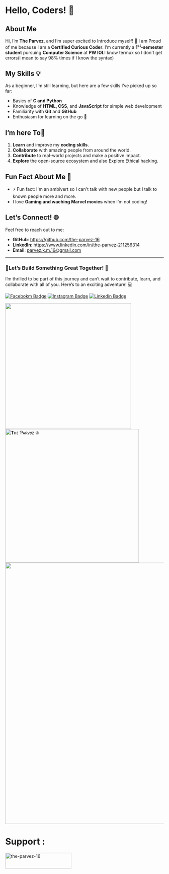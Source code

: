 # Hello, Coders! 👋

## About Me
Hi, I’m **The Parvez**, and I’m super excited to Introduce myself! 🎉
I am Proud of me because I am a **Certified Curious Coder**.
I’m currently a **1<sup>st</sup>-semester student** pursuing **Computer Science** at **PW IOI**.I know termux so I don't get errors(I mean to say 98% times if I know the syntax)

## My Skills 💡
As a beginner, I’m still learning, but here are a few skills I’ve picked up so far:
- Basics of **C and Python**
- Knowledge of **HTML, CSS**, and **JavaScript** for simple web development
- Familiarity with **Git** and **GitHub**
- Enthusiasm for learning on the go 🚀

##  I’m here To🎯

1. **Learn** and improve my **coding skills**.
2. **Collaborate** with amazing people from around the world.
3. **Contribute** to real-world projects and make a positive impact.
4. **Explore** the open-source ecosystem and also Explore Ethical hacking.

## Fun Fact About Me 🎉
- ⚡ Fun fact: I'm an ambivert so I can't talk with new people but I talk to known people more and more.
- I love **Gaming and waching Marvel movies** when I’m not coding!

## Let’s Connect! 🌐
Feel free to reach out to me:
- **GitHub**: https://github.com/the-parvez-16
- **LinkedIn**:  https://www.linkedin.com/in/the-parvez-211256314
- **Email**: parvez.k.m.16@gmail.com

---

### 🚀Let’s Build Something Great Together! 🚀
I’m thrilled to be part of this journey and can’t wait to contribute, learn, and collaborate with all of you. Here’s to an exciting adventure! 💻
<!--
the-parvez-16/Intro16 is a ✨ special ✨ repository because its `README.md` (this file) appears on your GitHub profile.
You can click the Preview link to take a look at your changes.
--->
[![Facebokm Badge](https://img.shields.io/badge/-the__parvez__16-blue?style=flat&logo=Facebook&logoColor=white&link=https://www.facebook.com/100060492342160/)](https://www.facebook.com/100060492342160) [![Instagram Badge](https://img.shields.io/badge/-the__parvez__16-f01397?style=flat&logo=Instagram&logoColor=white&link=https://www.instagram.com/the_parvez_16/)](https://www.instagram.com/the_parvez_16/) [![Linkedin Badge](https://img.shields.io/badge/-the__parvez__16-blue?style=flat&logo=linkedin&logoColor=white&link=https://www.linkedin.com/in/the-parvez-211256314)](https://www.linkedin.com/in/the-parvez-211256314)

<img width="400" src="https://github-readme-stats.vercel.app/api?username=the-parvez-16&count_private=true&show_icons=true&theme=tokyonight&rank_icon=github"/><img width="425" src="https://streak-stats.demolab.com?user=the-parvez-16&theme=tokyonight" alt="𝐓ʜᴇ Ƥᴀʀᴠ𝑒ᴢ ♔"/>
<img width="830" src="https://github-readme-activity-graph.vercel.app/graph?username=the-parvez-16&bg_color=21232a&color=a8eeff&line=61dafb&point=f0fcff&area=true&hide_border=false" />
# Support :
<img align="left" src="https://cdn.buymeacoffee.com/buttons/v2/default-yellow.png" height="50" width="210" alt="the-parvez-16" />